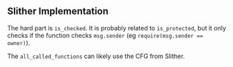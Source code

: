 ## Slither Implementation
The hard part is `is_checked`. It is probably related to `is_protected`, but it only checks if the function checks `msg.sender` (eg `require(msg.sender == owner)`).

The `all_called_functions` can likely use the CFG from Slither.